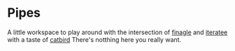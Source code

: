 # Pipes

A little workspace to play around with the intersection of
[finagle](https://twitter.github.io/finagle) and
[iteratee](https://github.com/travisbrown/iteratee) with a taste of
[catbird](https://github.com/travisbrown/iteratee) There's notthing
here you really want.
